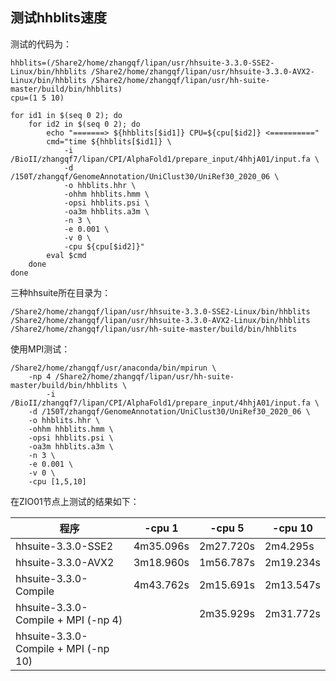 ## 测试hhblits速度



测试的代码为：

```shell
hhblits=(/Share2/home/zhangqf/lipan/usr/hhsuite-3.3.0-SSE2-Linux/bin/hhblits /Share2/home/zhangqf/lipan/usr/hhsuite-3.3.0-AVX2-Linux/bin/hhblits /Share2/home/zhangqf/lipan/usr/hh-suite-master/build/bin/hhblits)
cpu=(1 5 10)

for id1 in $(seq 0 2); do
    for id2 in $(seq 0 2); do
        echo "=======> ${hhblits[$id1]} CPU=${cpu[$id2]} <=========="
        cmd="time ${hhblits[$id1]} \
            -i /BioII/zhangqf7/lipan/CPI/AlphaFold1/prepare_input/4hhjA01/input.fa \
            -d /150T/zhangqf/GenomeAnnotation/UniClust30/UniRef30_2020_06 \
            -o hhblits.hhr \
            -ohhm hhblits.hmm \
            -opsi hhblits.psi \
            -oa3m hhblits.a3m \
            -n 3 \
            -e 0.001 \
            -v 0 \
            -cpu ${cpu[$id2]}"
        eval $cmd
    done
done
```

三种hhsuite所在目录为：

```
/Share2/home/zhangqf/lipan/usr/hhsuite-3.3.0-SSE2-Linux/bin/hhblits
/Share2/home/zhangqf/lipan/usr/hhsuite-3.3.0-AVX2-Linux/bin/hhblits
/Share2/home/zhangqf/lipan/usr/hh-suite-master/build/bin/hhblits
```

使用MPI测试：

```shell
/Share2/home/zhangqf/usr/anaconda/bin/mpirun \
	-np 4 /Share2/home/zhangqf/lipan/usr/hh-suite-master/build/bin/hhblits \
		-i /BioII/zhangqf7/lipan/CPI/AlphaFold1/prepare_input/4hhjA01/input.fa \
    -d /150T/zhangqf/GenomeAnnotation/UniClust30/UniRef30_2020_06 \
    -o hhblits.hhr \
    -ohhm hhblits.hmm \
    -opsi hhblits.psi \
    -oa3m hhblits.a3m \
    -n 3 \
    -e 0.001 \
    -v 0 \
    -cpu [1,5,10]
```

在ZIO01节点上测试的结果如下：

| 程序                                 | -cpu 1    | -cpu 5    | -cpu 10   |
| ------------------------------------ | --------- | --------- | --------- |
| hhsuite-3.3.0-SSE2                   | 4m35.096s | 2m27.720s | 2m4.295s  |
| hhsuite-3.3.0-AVX2                   | 3m18.960s | 1m56.787s | 2m19.234s |
| hhsuite-3.3.0-Compile                | 4m43.762s | 2m15.691s | 2m13.547s |
| hhsuite-3.3.0-Compile + MPI (-np 4)  |           | 2m35.929s | 2m31.772s |
| hhsuite-3.3.0-Compile + MPI (-np 10) |           |           |           |

